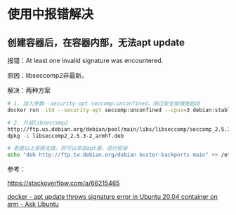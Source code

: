 # 使用中报错解决

## 创建容器后，在容器内部，无法apt update

报错：At least one invalid signature was encountered.

原因：libseccomp2非最新。

解决：两种方案

```bash
# 1. 加入参数--security-opt seccomp:unconfined，绕过安全按措施启动
docker run -itd --security-opt seccomp:unconfined --cpus=3 debian:stable /bin/bash

# 2. 升级libseccomp2
http://ftp.us.debian.org/debian/pool/main/libs/libseccomp/seccomp_2.5.3-2_armhf.deb --output libseccomp2_2.5.3-2_armhf.deb
dpkg -i libseccomp2_2.5.3-2_armhf.deb

# 若是以上安装无效，则可以添加apt源，进行安装
echo "deb http://ftp.tw.debian.org/debian buster-backports main" >> /etc/apt/sources.list
```

参考：

https://stackoverflow.com/a/66215465

[docker - apt update throws signature error in Ubuntu 20.04 container on arm - Ask Ubuntu](https://askubuntu.com/questions/1263284/apt-update-throws-signature-error-in-ubuntu-20-04-container-on-arm)

